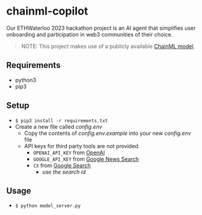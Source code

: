 # chainml-copilot
Our ETHWaterloo 2023 hackathon project is an AI agent that simplifies user onboarding and participation in web3 communities of their choice.

> NOTE: This project makes use of a publicly available [ChainML model](https://github.com/chain-ml/tmls-2023-material).

## Requirements

- python3
- pip3

## Setup

- `$ pip3 install -r requirements.txt`
- Create a new file called *config.env*
    - Copy the contents of *config.env.example* into your new *config.env* file
    - API keys for third party tools are not provided.
        - `OPENAI_API_KEY` from [OpenAI](https://platform.openai.com/account/api-keys)
        - `GOOGLE_API_KEY` from [Google News Search](https://programmablesearchengine.google.com/controlpanel/all)
        - `CX` from [Google Search](https://console.developers.google.com/)
            - _use the search id_

## Usage

- `$ python model_server.py`

